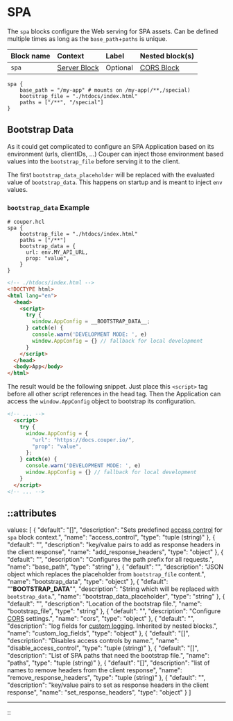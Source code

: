 # SPA

The `spa` blocks configure the Web serving for SPA assets. Can be defined multiple times as long as the `base_path`+`paths` is unique.

| Block name | Context                       | Label    | Nested block(s)           |
|:-----------|:------------------------------|:---------|:--------------------------|
| `spa`      | [Server Block](/configuration/block/server) | Optional | [CORS Block](/configuration/block/cors) |

```hcl
spa {
    base_path = "/my-app" # mounts on /my-app(/**,/special)
    bootstrap_file = "./htdocs/index.html"
    paths = ["/**", "/special"]
}
```

## Bootstrap Data

As it could get complicated to configure an SPA Application based on its environment (urls, clientIDs, ...) Couper can
inject those environment based values into the `bootstrap_file` before serving it to the client.

The first `bootstrap_data_placeholder` will be replaced with the evaluated value of `bootstrap_data`.
This happens on startup and is meant to inject `env` values.

### `bootstrap_data` Example

```hcl
# couper.hcl
spa {
    bootstrap_file = "./htdocs/index.html"
    paths = ["/**"]
    bootstrap_data = {
      url: env.MY_API_URL,
      prop: "value",
    }
}
```

```html
<!-- ./htdocs/index.html -->
<!DOCTYPE html>
<html lang="en">
  <head>
    <script>
      try {
        window.AppConfig = __BOOTSTRAP_DATA__;
      } catch(e) {
        console.warn('DEVELOPMENT MODE: ', e)
        window.AppConfig = {} // fallback for local development
      }
    </script>
  </head>
  <body>App</body>
</html>
```

The result would be the following snippet. Just place this `<script>` tag before all other script references in the head tag.
Then the Application can access the `window.AppConfig` object to bootstrap its configuration.

```html
<!-- ... -->
  <script>
    try {
      window.AppConfig = {
        "url": "https://docs.couper.io/",
        "prop": "value",
      };
    } catch(e) {
      console.warn('DEVELOPMENT MODE: ', e)
      window.AppConfig = {} // fallback for local development
    }
  </script>
<!-- ... -->
```

::attributes
---
values: [
  {
    "default": "[]",
    "description": "Sets predefined [access control](../access-control) for `spa` block context.",
    "name": "access_control",
    "type": "tuple (string)"
  },
  {
    "default": "",
    "description": "key/value pairs to add as response headers in the client response",
    "name": "add_response_headers",
    "type": "object"
  },
  {
    "default": "",
    "description": "Configures the path prefix for all requests.",
    "name": "base_path",
    "type": "string"
  },
  {
    "default": "",
    "description": "JSON object which replaces the placeholder from `bootstrap_file` content.",
    "name": "bootstrap_data",
    "type": "object"
  },
  {
    "default": "\"__BOOTSTRAP_DATA__\"",
    "description": "String which will be replaced with `bootstrap_data`.",
    "name": "bootstrap_data_placeholder",
    "type": "string"
  },
  {
    "default": "",
    "description": "Location of the bootstrap file.",
    "name": "bootstrap_file",
    "type": "string"
  },
  {
    "default": "",
    "description": "Configure [CORS](cors) settings.",
    "name": "cors",
    "type": "object"
  },
  {
    "default": "",
    "description": "log fields for [custom logging](/observation/logging#custom-logging). Inherited by nested blocks.",
    "name": "custom_log_fields",
    "type": "object"
  },
  {
    "default": "[]",
    "description": "Disables access controls by name.",
    "name": "disable_access_control",
    "type": "tuple (string)"
  },
  {
    "default": "[]",
    "description": "List of SPA paths that need the bootstrap file.",
    "name": "paths",
    "type": "tuple (string)"
  },
  {
    "default": "[]",
    "description": "list of names to remove headers from the client response",
    "name": "remove_response_headers",
    "type": "tuple (string)"
  },
  {
    "default": "",
    "description": "key/value pairs to set as response headers in the client response",
    "name": "set_response_headers",
    "type": "object"
  }
]

---
::
